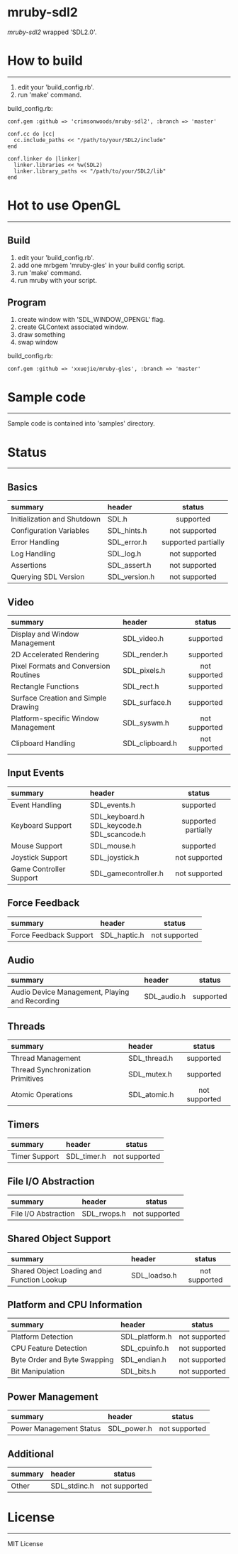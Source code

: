 mruby-sdl2
====

_mruby-sdl2_ wrapped 'SDL2.0'.

# How to build
----

1. edit your 'build_config.rb'.
2. run 'make' command.

build_config.rb:

    conf.gem :github => 'crimsonwoods/mruby-sdl2', :branch => 'master'

    conf.cc do |cc|
      cc.include_paths << "/path/to/your/SDL2/include"
    end

    conf.linker do |linker|
      linker.libraries << %w(SDL2)
      linker.library_paths << "/path/to/your/SDL2/lib"
    end

# Hot to use OpenGL
----

## Build

1. edit your 'build_config.rb'.
2. add one mrbgem 'mruby-gles' in your build config script.
3. run 'make' command.
4. run mruby with your script.

## Program

1. create window with 'SDL_WINDOW_OPENGL' flag.
2. create GLContext associated window.
3. draw something
4. swap window


build_config.rb:

    conf.gem :github => 'xxuejie/mruby-gles', :branch => 'master'

# Sample code
----

Sample code is contained into 'samples' directory.


# Status
----

## Basics

|          summary          |    header   |       status      |
|:--------------------------|:------------|:-----------------:|
|Initialization and Shutdown|SDL.h        |     supported     |
|Configuration Variables    |SDL_hints.h  |   not supported   |
|Error Handling             |SDL_error.h  |supported partially|
|Log Handling               |SDL_log.h    |   not supported   |
|Assertions                 |SDL_assert.h |   not supported   |
|Querying SDL Version       |SDL_version.h|   not supported   |

## Video

|              summary                |    header     |    status   |
|:------------------------------------|:--------------|:-----------:|
|Display and Window Management        |SDL_video.h    |  supported  |
|2D Accelerated Rendering             |SDL_render.h   |  supported  |
|Pixel Formats and Conversion Routines|SDL_pixels.h   |not supported|
|Rectangle Functions                  |SDL_rect.h     |  supported  |
|Surface Creation and Simple Drawing  |SDL_surface.h  |  supported  |
|Platform-specific Window Management  |SDL_syswm.h    |not supported|
|Clipboard Handling                   |SDL_clipboard.h|not supported|

## Input Events

|        summary        |       header       |    status   |
|:----------------------|:-------------------|:-----------:|
|Event Handling         |SDL_events.h        |  supported  |
|Keyboard Support       |SDL_keyboard.h<br/>SDL_keycode.h<br/>SDL_scancode.h|supported partially|
|Mouse Support          |SDL_mouse.h         |  supported  |
|Joystick Support       |SDL_joystick.h      |not supported|
|Game Controller Support|SDL_gamecontroller.h|not supported|

## Force Feedback

|     summary          |   header   |   status    |
|:---------------------|:-----------|:-----------:|
|Force Feedback Support|SDL_haptic.h|not supported|

## Audio

|                   summary                    |  header   | status  |
|:---------------------------------------------|:----------|:-------:|
|Audio Device Management, Playing and Recording|SDL_audio.h|supported|

## Threads

|           summary               |   header   |   status    |
|:--------------------------------|:-----------|:-----------:|
|Thread Management                |SDL_thread.h|  supported  |
|Thread Synchronization Primitives|SDL_mutex.h |  supported  |
|Atomic Operations                |SDL_atomic.h|not supported|

## Timers

|   summary   |   header   |   status    |
|:------------|:-----------|:-----------:|
|Timer Support|SDL_timer.h |not supported|

## File I/O Abstraction

|      summary       |   header   |   status    |
|:-------------------|:-----------|:-----------:|
|File I/O Abstraction|SDL_rwops.h |not supported|

## Shared Object Support

|                summary                  |   header   |   status    |
|:----------------------------------------|:-----------|:-----------:|
|Shared Object Loading and Function Lookup|SDL_loadso.h|not supported|

## Platform and CPU Information

|          summary           |    header    |   status    |
|:---------------------------|:-------------|:-----------:|
|Platform Detection          |SDL_platform.h|not supported|
|CPU Feature Detection       |SDL_cpuinfo.h |not supported|
|Byte Order and Byte Swapping|SDL_endian.h  |not supported|
|Bit Manipulation            |SDL_bits.h    |not supported|

## Power Management

|        summary        |   header   |   status    |
|:----------------------|:-----------|:-----------:|
|Power Management Status|SDL_power.h |not supported|

## Additional

|summary|   header   |   status    |
|:------|:-----------|:-----------:|
|Other  |SDL_stdinc.h|not supported|

# License
----

MIT License

